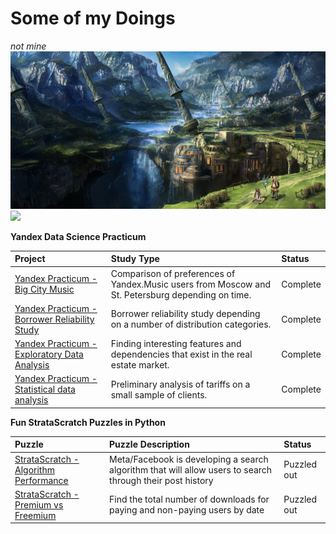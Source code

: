 # Some of my Doings

$not\ mine$
![](https://github.com/DimaDoesCode/DimaDoesCode/raw/master/face_muzzle.png)
![](https://komarev.com/ghpvc/?username=DimaDoesCode)

**Yandex Data Science Practicum**

|Project                 |Study Type     |Status |
|:-----------------------|:--------------|:------|
|[Yandex Practicum - Big City Music](https://github.com/DimaDoesCode/Yandex_Practicum-Big_City_Music) |Comparison of preferences of Yandex.Music users from Moscow and St. Petersburg depending on time. |Complete |
|[Yandex Practicum - Borrower Reliability Study](https://github.com/DimaDoesCode/Yandex_Practicum-Borrower_Reliability_Study) |Borrower reliability study depending on a number of distribution categories. |Complete |
|[Yandex Practicum - Exploratory Data Analysis](https://github.com/DimaDoesCode/Yandex_Practicum-Exploratory_Data_Analysis) | Finding interesting features and dependencies that exist in the real estate market. |Complete |
|[Yandex Practicum - Statistical data analysis](https://github.com/DimaDoesCode/Yandex_Practicum-Statistical_Data_analysis) | Preliminary analysis of tariffs on a small sample of clients. |Complete |

**Fun StrataScratch Puzzles in Python**

|Puzzle                   |Puzzle Description     |Status |
|:-----------------------|:--------------|:------|
|[StrataScratch - Algorithm Performance](https://github.com/DimaDoesCode/StrataScratch-Algorithm_Performance) |Meta/Facebook is developing a search algorithm that will allow users to search through their post history |Puzzled out |
|[StrataScratch - Premium vs Freemium](https://github.com/DimaDoesCode/StrataScratch-Premium_vs_Freemium) |Find the total number of downloads for paying and non-paying users by date|Puzzled out |
